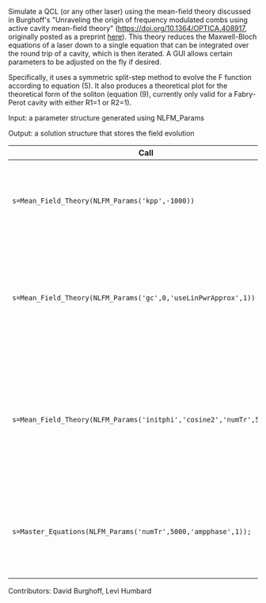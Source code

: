 Simulate a QCL (or any other laser) using the mean-field theory discussed in Burghoff's "Unraveling the origin of frequency modulated
combs using active cavity mean-field theory" (https://doi.org/10.1364/OPTICA.408917, originally posted as a preprint [here](http://arxiv.org/abs/2006.12397)). This theory reduces the Maxwell-Bloch equations of a laser down to a single equation that can be integrated over the round trip of a cavity, which is then iterated. A GUI allows certain parameters to be adjusted on the fly if desired.

Specifically, it uses a symmetric split-step method to evolve the F function according to equation (5). It also produces a theoretical plot for the theoretical form of the soliton (equation (9), currently only valid for a Fabry-Perot cavity with either R1=1 or R2=1).

Input: a parameter structure generated using NLFM_Params

Output: a solution structure that stores the field evolution

| Call | Explanation |
|---|---|
|`s=Mean_Field_Theory(NLFM_Params('kpp',-1000))`|Sets all parameters to their default but the dispersion, which is -1000 fs^2/mm.|
|`s=Mean_Field_Theory(NLFM_Params('gc',0,'useLinPwrApprox',1))`|Disables gain curvature and makes the linear power approximation: the result quickly converges to the phase version of the NLSE.|
|`s=Mean_Field_Theory(NLFM_Params('initphi','cosine2','numTr',5000))`|Initialize the phase to a periodic cosine, which converges to the N=2 harmonic state. (For numerical reasons it eventually decays to the fundamental.)|
|`s=Master_Equations(NLFM_Params('numTr',5000,'ampphase',1));`|Solves the master equations in amplitude-phase mode, comparing the results to the extendon theory.|

Contributors: David Burghoff, Levi Humbard
